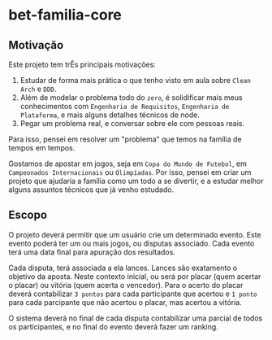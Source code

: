 # bet-familia-core

## Motivação
Este projeto tem trÊs principais motivações:
1. Estudar de forma mais prática o que tenho visto em aula sobre `Clean Arch` e `DDD`.
2. Além de modelar o problema todo do `zero`, é solidificar mais meus conhecimentos com `Engenharia de Requisitos`, `Engenharia de Plataforma`, e mais alguns detalhes técnicos de node.
3. Pegar um problema real, e conversar sobre ele com pessoas reais.

Para isso, pensei em resolver um "problema" que temos na família de tempos em tempos.

Gostamos de apostar em jogos, seja em `Copa do Mundo de Futebol`, em `Campeonados Internacionais` ou `Olimpíadas`. Por isso, pensei em criar um projeto que ajudaria a família como um todo a se divertir, e a estudar melhor alguns assuntos técnicos que já venho estudado.

## Escopo
O projeto deverá permitir que um usuário crie um determinado evento. Este evento poderá ter um ou mais jogos, ou disputas associado. Cada evento terá uma data final para apuração dos resultados.

Cada disputa, terá associada a ela lances. Lances são exatamento o objetivo da aposta. Neste contexto inicial, ou será por placar (quem acertar o placar) ou vitória (quem acerta o vencedor). Para o acerto do placar deverá contabilizar `3 pontos` para cada participante que acertou e `1 ponto` para cada parcipante que não acertou o placar, mas acertou a vitória.

O sistema deverá no final de cada disputa contabilizar uma parcial de todos os participantes, e no final do evento deverá fazer um ranking.

